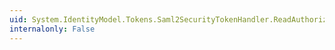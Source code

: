 ```yaml
---
uid: System.IdentityModel.Tokens.Saml2SecurityTokenHandler.ReadAuthorizationDecisionStatement(System.Xml.XmlReader)
internalonly: False
---
```

